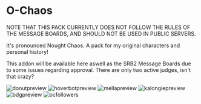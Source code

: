 # O-Chaos
NOTE THAT THIS PACK CURRENTLY DOES NOT FOLLOW THE RULES OF THE MESSAGE BOARDS, AND SHOULD NOT BE USED IN PUBLIC SERVERS.

It's pronounced Nought Chaos. A pack for my original characters and personal history!

This addon will be available here aswell as the SRB2 Message Boards due to some issues regarding approval. There are only two active judges, isn't that crazy?

![donutpreview](https://github.com/user-attachments/assets/be8e4521-7c09-41d6-8afc-ce8ff6a68b7a)
![hoverbotpreview](https://github.com/user-attachments/assets/c881d892-8d67-433a-a674-689d6de0d553)
![mellapreview](https://github.com/user-attachments/assets/4b513774-fe49-4677-bed5-5bcc0e0096ca)
![kalongiepreview](https://github.com/user-attachments/assets/5fb8c76a-d6c0-46e8-8cd0-c4559eaabbe5)
![bdgpreview](https://github.com/user-attachments/assets/4f24c349-db60-4943-b16e-af5cd56691ff)
![ocfollowers](https://github.com/user-attachments/assets/ee8ff983-382d-4701-8101-280d8f328040)
